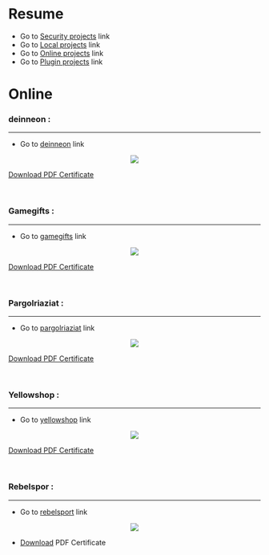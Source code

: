 # Resume

* Go to [Security projects](https://#) link
* Go to [Local projects](https://#) link
* Go to [Online projects](https://#) link
* Go to [Plugin projects](https://#) link

# Online

<h3>
  deinneon :
</h3>
  
___

* Go to [deinneon](https://www.deinneon.de) link
<div align="center">
<img src="https://github.com/amirdecoder/File/blob/main/Sample/deinneon.png"><img>
</div>

<a href="https://github.com/amirdecoder/Cv/blob/main/PDF/digital-skill-web-analytics_certificate_of_achievement_brzgrv7.pdf">
<p>Download PDF Certificate<p>
</a>

<br>

<h3>
  Gamegifts :
</h3>

___

* Go to [gamegifts](https://gamegifts.ir) link
<div align="center">
<img src="https://github.com/amirdecoder/File/blob/main/Sample/gamegifts.ir.png"><img>
</div>

<a href="https://github.com/amirdecoder/Cv/blob/main/PDF/digital-skill-web-analytics_certificate_of_achievement_brzgrv7.pdf">
<p>Download PDF Certificate<p>
</a>

<br>

<h3>
  Pargolriaziat :
</h3>
  
___

* Go to [pargolriaziat](https://pargolriaziat.com) link
<div align="center">
<img src="https://github.com/amirdecoder/File/blob/main/Sample/pargolriaziat.png"><img>
</div>

<a href="https://github.com/amirdecoder/Cv/blob/main/PDF/Learner-Verification-1945-35544408.pdf">
<p>Download PDF Certificate<p>
</a>

<br>

<h3>
  Yellowshop :
</h3>
  
___

* Go to [yellowshop](https://yellowshop.ir) link
<div align="center">
<img src="https://github.com/amirdecoder/File/blob/main/Sample/yellowshop.png"><img>
</div>

<a href="https://github.com/amirdecoder/Cv/blob/main/PDF/Learner-Verification-1945-35544408.pdf">
<p>Download PDF Certificate<p>
</a>

<br>

<h3>
  Rebelspor :
</h3>
  
___

* Go to [rebelsport](https://www.rebelsport.com.au) link
<div align="center">
<img src="https://github.com/amirdecoder/File/blob/main/Sample/rebelsport.png"><img>
</div>

* [Download](https://github.com/amirdecoder/Cv/blob/main/PDF/Learner-Verification-1945-35544408.pdf) PDF Certificate


